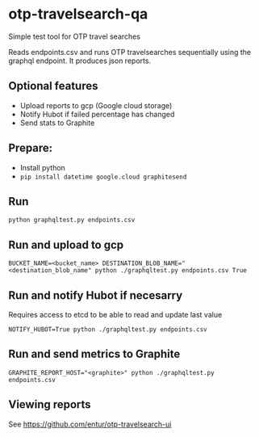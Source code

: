 # otp-travelsearch-qa
Simple test tool for OTP travel searches

Reads endpoints.csv and runs OTP travelsearches sequentially using the graphql endpoint.
It produces json reports.

## Optional features
* Upload reports to gcp (Google cloud storage)
* Notify Hubot if failed percentage has changed
* Send stats to Graphite

## Prepare:
* Install python
* `pip install datetime google.cloud graphitesend`

## Run
```
python graphqltest.py endpoints.csv
```

## Run and upload to gcp
```
BUCKET_NAME=<bucket_name> DESTINATION_BLOB_NAME="<destination_blob_name" python ./graphqltest.py endpoints.csv True
```

## Run and notify Hubot if necesarry
Requires access to etcd to be able to read and update last value
```
NOTIFY_HUBOT=True python ./graphqltest.py endpoints.csv
```

## Run and send metrics to Graphite
```
GRAPHITE_REPORT_HOST="<graphite>" python ./graphqltest.py endpoints.csv
```

## Viewing reports
See https://github.com/entur/otp-travelsearch-ui
